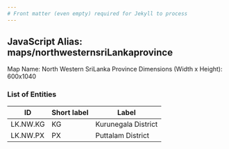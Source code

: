 ```yaml
---
# Front matter (even empty) required for Jekyll to process
---
```


## JavaScript Alias: maps/northwesternsriLankaprovince

Map Name: North Western SriLanka Province
Dimensions (Width x Height): 600x1040

### List of Entities

| ID       | Short label | Label               |
| -------- | ----------- | ------------------- |
| LK.NW.KG | KG          | Kurunegala District |
| LK.NW.PX | PX          | Puttalam District   |
